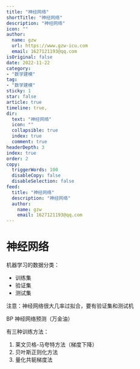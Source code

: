 ```yaml
---
title: "神经网络"
shortTitle: "神经网络"
description: "神经网络"
icon: ""
author: 
  name: gzw
  url: https://www.gzw-icu.com
  email: 1627121193@qq.com
isOriginal: false
date: 2022-11-22
category: 
- "数学建模"
tag:
- "数学建模"
sticky: 1
star: false
article: true
timeline: true,
dir:
  text: "神经网络"
  icon: ""
  collapsible: true
  index: true
  comment: true
headerDepth: 3
index: true
order: 2
copy:
  triggerWords: 100
  disableCopy: false
  disableSelection: false
feed:
  title: "神经网络"
  description: "神经网络"
  author:
    name: gzw
    email: 1627121193@qq.com
---
```



# 神经网络

机器学习的数据分类：

- 训练集
- 验证集
- 测试集

注意：神经网络很大几率过拟合，要有验证集和测试机

BP 神经网络预测（万金油）

有三种训练方法：

1. 莱文贝格-马夸特方法（梯度下降）
2. 贝叶斯正则化方法
3. 量化共轭梯度法
